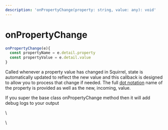 ```yaml
---
description: 'onPropertyChange(property: string, value: any): void'
---
```


# onPropertyChange

```typescript
onPropertyChange(e){
  const propertyName = e.detail.property
  const propertyValue = e.detail.value
}
```

Called whenever a property value has changed in Squirrel, state is automatically updated to reflect the new value and this callback is designed to allow you to process that change if needed. The full [dot notation](../../dot-notation.md) name of the property is provided as well as the new, incoming, value.

If you super the base class onPropertyChange method then it will add debug logs to your output

\


\
